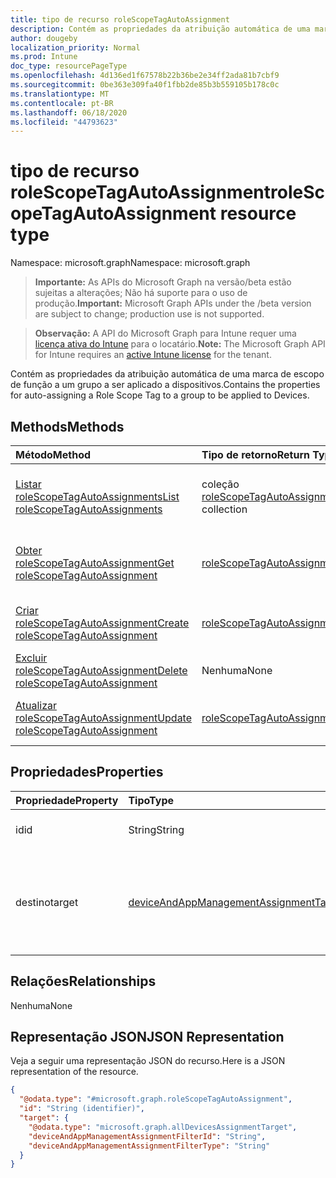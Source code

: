 ```yaml
---
title: tipo de recurso roleScopeTagAutoAssignment
description: Contém as propriedades da atribuição automática de uma marca de escopo de função a um grupo a ser aplicado a dispositivos.
author: dougeby
localization_priority: Normal
ms.prod: Intune
doc_type: resourcePageType
ms.openlocfilehash: 4d136ed1f67578b22b36be2e34ff2ada81b7cbf9
ms.sourcegitcommit: 0be363e309fa40f1fbb2de85b3b559105b178c0c
ms.translationtype: MT
ms.contentlocale: pt-BR
ms.lasthandoff: 06/18/2020
ms.locfileid: "44793623"
---
```

# <a name="rolescopetagautoassignment-resource-type"></a><span data-ttu-id="6a290-103">tipo de recurso roleScopeTagAutoAssignment</span><span class="sxs-lookup"><span data-stu-id="6a290-103">roleScopeTagAutoAssignment resource type</span></span>

<span data-ttu-id="6a290-104">Namespace: microsoft.graph</span><span class="sxs-lookup"><span data-stu-id="6a290-104">Namespace: microsoft.graph</span></span>

> <span data-ttu-id="6a290-105">**Importante:** As APIs do Microsoft Graph na versão/beta estão sujeitas a alterações; Não há suporte para o uso de produção.</span><span class="sxs-lookup"><span data-stu-id="6a290-105">**Important:** Microsoft Graph APIs under the /beta version are subject to change; production use is not supported.</span></span>

> <span data-ttu-id="6a290-106">**Observação:** A API do Microsoft Graph para Intune requer uma [licença ativa do Intune](https://go.microsoft.com/fwlink/?linkid=839381) para o locatário.</span><span class="sxs-lookup"><span data-stu-id="6a290-106">**Note:** The Microsoft Graph API for Intune requires an [active Intune license](https://go.microsoft.com/fwlink/?linkid=839381) for the tenant.</span></span>

<span data-ttu-id="6a290-107">Contém as propriedades da atribuição automática de uma marca de escopo de função a um grupo a ser aplicado a dispositivos.</span><span class="sxs-lookup"><span data-stu-id="6a290-107">Contains the properties for auto-assigning a Role Scope Tag to a group to be applied to Devices.</span></span>

## <a name="methods"></a><span data-ttu-id="6a290-108">Methods</span><span class="sxs-lookup"><span data-stu-id="6a290-108">Methods</span></span>
|<span data-ttu-id="6a290-109">Método</span><span class="sxs-lookup"><span data-stu-id="6a290-109">Method</span></span>|<span data-ttu-id="6a290-110">Tipo de retorno</span><span class="sxs-lookup"><span data-stu-id="6a290-110">Return Type</span></span>|<span data-ttu-id="6a290-111">Descrição</span><span class="sxs-lookup"><span data-stu-id="6a290-111">Description</span></span>|
|:---|:---|:---|
|[<span data-ttu-id="6a290-112">Listar roleScopeTagAutoAssignments</span><span class="sxs-lookup"><span data-stu-id="6a290-112">List roleScopeTagAutoAssignments</span></span>](../api/intune-rbac-rolescopetagautoassignment-list.md)|<span data-ttu-id="6a290-113">coleção [roleScopeTagAutoAssignment](../resources/intune-rbac-rolescopetagautoassignment.md)</span><span class="sxs-lookup"><span data-stu-id="6a290-113">[roleScopeTagAutoAssignment](../resources/intune-rbac-rolescopetagautoassignment.md) collection</span></span>|<span data-ttu-id="6a290-114">Listar Propriedades e relações dos objetos [roleScopeTagAutoAssignment](../resources/intune-rbac-rolescopetagautoassignment.md) .</span><span class="sxs-lookup"><span data-stu-id="6a290-114">List properties and relationships of the [roleScopeTagAutoAssignment](../resources/intune-rbac-rolescopetagautoassignment.md) objects.</span></span>|
|[<span data-ttu-id="6a290-115">Obter roleScopeTagAutoAssignment</span><span class="sxs-lookup"><span data-stu-id="6a290-115">Get roleScopeTagAutoAssignment</span></span>](../api/intune-rbac-rolescopetagautoassignment-get.md)|[<span data-ttu-id="6a290-116">roleScopeTagAutoAssignment</span><span class="sxs-lookup"><span data-stu-id="6a290-116">roleScopeTagAutoAssignment</span></span>](../resources/intune-rbac-rolescopetagautoassignment.md)|<span data-ttu-id="6a290-117">Leia as propriedades e as relações do objeto [roleScopeTagAutoAssignment](../resources/intune-rbac-rolescopetagautoassignment.md) .</span><span class="sxs-lookup"><span data-stu-id="6a290-117">Read properties and relationships of the [roleScopeTagAutoAssignment](../resources/intune-rbac-rolescopetagautoassignment.md) object.</span></span>|
|[<span data-ttu-id="6a290-118">Criar roleScopeTagAutoAssignment</span><span class="sxs-lookup"><span data-stu-id="6a290-118">Create roleScopeTagAutoAssignment</span></span>](../api/intune-rbac-rolescopetagautoassignment-create.md)|[<span data-ttu-id="6a290-119">roleScopeTagAutoAssignment</span><span class="sxs-lookup"><span data-stu-id="6a290-119">roleScopeTagAutoAssignment</span></span>](../resources/intune-rbac-rolescopetagautoassignment.md)|<span data-ttu-id="6a290-120">Criar um novo objeto [roleScopeTagAutoAssignment](../resources/intune-rbac-rolescopetagautoassignment.md) .</span><span class="sxs-lookup"><span data-stu-id="6a290-120">Create a new [roleScopeTagAutoAssignment](../resources/intune-rbac-rolescopetagautoassignment.md) object.</span></span>|
|[<span data-ttu-id="6a290-121">Excluir roleScopeTagAutoAssignment</span><span class="sxs-lookup"><span data-stu-id="6a290-121">Delete roleScopeTagAutoAssignment</span></span>](../api/intune-rbac-rolescopetagautoassignment-delete.md)|<span data-ttu-id="6a290-122">Nenhuma</span><span class="sxs-lookup"><span data-stu-id="6a290-122">None</span></span>|<span data-ttu-id="6a290-123">Exclui [roleScopeTagAutoAssignment](../resources/intune-rbac-rolescopetagautoassignment.md).</span><span class="sxs-lookup"><span data-stu-id="6a290-123">Deletes a [roleScopeTagAutoAssignment](../resources/intune-rbac-rolescopetagautoassignment.md).</span></span>|
|[<span data-ttu-id="6a290-124">Atualizar roleScopeTagAutoAssignment</span><span class="sxs-lookup"><span data-stu-id="6a290-124">Update roleScopeTagAutoAssignment</span></span>](../api/intune-rbac-rolescopetagautoassignment-update.md)|[<span data-ttu-id="6a290-125">roleScopeTagAutoAssignment</span><span class="sxs-lookup"><span data-stu-id="6a290-125">roleScopeTagAutoAssignment</span></span>](../resources/intune-rbac-rolescopetagautoassignment.md)|<span data-ttu-id="6a290-126">Atualiza as propriedades de um objeto [roleScopeTagAutoAssignment](../resources/intune-rbac-rolescopetagautoassignment.md) .</span><span class="sxs-lookup"><span data-stu-id="6a290-126">Update the properties of a [roleScopeTagAutoAssignment](../resources/intune-rbac-rolescopetagautoassignment.md) object.</span></span>|

## <a name="properties"></a><span data-ttu-id="6a290-127">Propriedades</span><span class="sxs-lookup"><span data-stu-id="6a290-127">Properties</span></span>
|<span data-ttu-id="6a290-128">Propriedade</span><span class="sxs-lookup"><span data-stu-id="6a290-128">Property</span></span>|<span data-ttu-id="6a290-129">Tipo</span><span class="sxs-lookup"><span data-stu-id="6a290-129">Type</span></span>|<span data-ttu-id="6a290-130">Descrição</span><span class="sxs-lookup"><span data-stu-id="6a290-130">Description</span></span>|
|:---|:---|:---|
|<span data-ttu-id="6a290-131">id</span><span class="sxs-lookup"><span data-stu-id="6a290-131">id</span></span>|<span data-ttu-id="6a290-132">String</span><span class="sxs-lookup"><span data-stu-id="6a290-132">String</span></span>|<span data-ttu-id="6a290-133">Chave da entidade.</span><span class="sxs-lookup"><span data-stu-id="6a290-133">Key of the entity.</span></span>|
|<span data-ttu-id="6a290-134">destino</span><span class="sxs-lookup"><span data-stu-id="6a290-134">target</span></span>|[<span data-ttu-id="6a290-135">deviceAndAppManagementAssignmentTarget</span><span class="sxs-lookup"><span data-stu-id="6a290-135">deviceAndAppManagementAssignmentTarget</span></span>](../resources/intune-shared-deviceandappmanagementassignmenttarget.md)|<span data-ttu-id="6a290-136">O destino da atribuição automática para a marca de escopo de função específica.</span><span class="sxs-lookup"><span data-stu-id="6a290-136">The auto-assignment target for the specific Role Scope Tag.</span></span>|

## <a name="relationships"></a><span data-ttu-id="6a290-137">Relações</span><span class="sxs-lookup"><span data-stu-id="6a290-137">Relationships</span></span>
<span data-ttu-id="6a290-138">Nenhuma</span><span class="sxs-lookup"><span data-stu-id="6a290-138">None</span></span>

## <a name="json-representation"></a><span data-ttu-id="6a290-139">Representação JSON</span><span class="sxs-lookup"><span data-stu-id="6a290-139">JSON Representation</span></span>
<span data-ttu-id="6a290-140">Veja a seguir uma representação JSON do recurso.</span><span class="sxs-lookup"><span data-stu-id="6a290-140">Here is a JSON representation of the resource.</span></span>
<!-- {
  "blockType": "resource",
  "keyProperty": "id",
  "@odata.type": "microsoft.graph.roleScopeTagAutoAssignment"
}
-->
``` json
{
  "@odata.type": "#microsoft.graph.roleScopeTagAutoAssignment",
  "id": "String (identifier)",
  "target": {
    "@odata.type": "microsoft.graph.allDevicesAssignmentTarget",
    "deviceAndAppManagementAssignmentFilterId": "String",
    "deviceAndAppManagementAssignmentFilterType": "String"
  }
}
```



